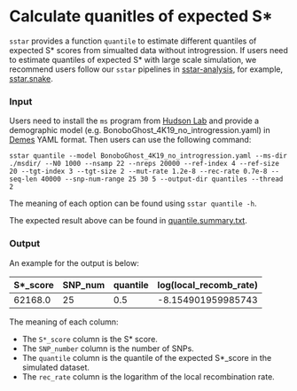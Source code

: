 # Calculate quanitles of expected S*

`sstar` provides a function `quantile` to estimate different quantiles of expected S* scores from simualted data without introgression. If users need to estimate quantiles of expected S* with large scale simulation, we recommend users follow our `sstar` pipelines in [sstar-analysis](https://github.com/admixVIE/sstar-analysis), for example, [sstar.snake](https://github.com/admixVIE/sstar-analysis/blob/main/workflows/1src/sstar.snake).

### Input

Users need to install the `ms` program from [Hudson Lab](https://home.uchicago.edu/~rhudson1/source/mksamples.html) and provide a demographic model (e.g. BonoboGhost_4K19_no_introgression.yaml[](https://github.com/admixVIE/sstar-analysis/blob/main/config/simulation/models/BonoboGhost_4K19_no_introgression.yaml)) in [Demes](https://popsim-consortium.github.io/demes-spec-docs/main/introduction.html) YAML format. Then users can use the following command:

	sstar quantile --model BonoboGhost_4K19_no_introgression.yaml --ms-dir ./msdir/ --N0 1000 --nsamp 22 --nreps 20000 --ref-index 4 --ref-size 20 --tgt-index 3 --tgt-size 2 --mut-rate 1.2e-8 --rec-rate 0.7e-8 --seq-len 40000 --snp-num-range 25 30 5 --output-dir quantiles --thread 2

The meaning of each option can be found using `sstar quantile -h`.

The expected result above can be found in [quantile.summary.txt](https://github.com/xin-huang/sstar/blob/main/tests/results/simulation/quantile.summary.txt).

### Output

An example for the output is below:

| S*_score | SNP_num | quantile | log(local_recomb_rate) |
| -        | -       | -        | -                      |
| 62168.0  | 25      | 0.5      | -8.154901959985743     |

The meaning of each column:

- The `S*_score` column is the S\* score.
- The `SNP_number` column is the number of SNPs.
- The `quantile` column is the quantile of the expected S\*_score in the simulated dataset.
- The `rec_rate` column is the logarithm of the local recombination rate.
